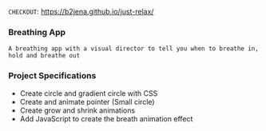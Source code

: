 `CHECKOUT`: https://b2jena.github.io/just-relax/
### Breathing App

`A breathing app with a visual director to tell you when to breathe in, hold and breathe out`

### Project Specifications

- Create circle and gradient circle with CSS
- Create and animate pointer (Small circle)
- Create grow and shrink animations
- Add JavaScript to create the breath animation effect
